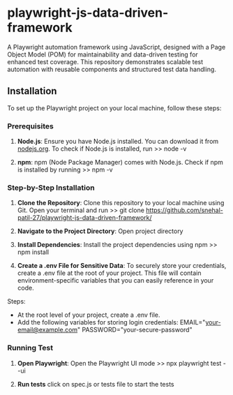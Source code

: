 # playwright-js-data-driven-framework
A Playwright automation framework using JavaScript, designed with a Page Object Model (POM) for maintainability and data-driven testing for enhanced test coverage. This repository demonstrates scalable test automation with reusable components and structured test data handling.

## Installation

To set up the Playwright project on your local machine, follow these steps:

### Prerequisites
1. **Node.js**: 
Ensure you have Node.js installed. You can download it from [nodejs.org](https://nodejs.org/). 
To check if Node.js is installed, run >> node -v

2. **npm**: 
npm (Node Package Manager) comes with Node.js. 
Check if npm is installed by running >> npm -v


### Step-by-Step Installation
1. **Clone the Repository**: 
Clone this repository to your local machine using Git.
Open your terminal and run >> git clone https://github.com/snehal-patil-27/playwright-js-data-driven-framework/

2. **Navigate to the Project Directory**:
Open project directory 

3. **Install Dependencies**:
Install the project dependencies using npm >> npm install

4. **Create a .env File for Sensitive Data**:
To securely store your credentials, create a .env file at the root of your project.
This file will contain environment-specific variables that you can easily reference in your code.

  Steps:
  - At the root level of your project, create a .env file.
  - Add the following variables for storing login credentials:
    EMAIL="your-email@example.com"
    PASSWORD="your-secure-password"

### Running Test
1. **Open Playwright**:
Open the Playwright UI mode >> npx playwright test --ui

2. **Run tests**
click on spec.js or tests file to start the tests
